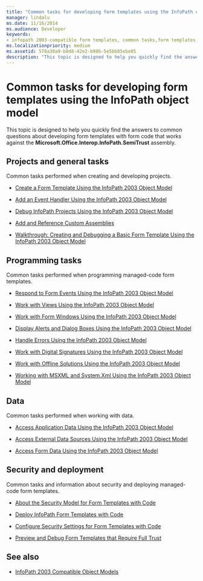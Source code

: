 ```yaml
---
title: "Common tasks for developing form templates using the InfoPath object model"
manager: lindalu
ms.date: 11/16/2014
ms.audience: Developer
keywords:
- infopath 2003-compatible form templates, common tasks,form templates [InfoPath 2007], common tasks for developing 2003-compatible
ms.localizationpriority: medium
ms.assetid: 578a38a9-b8d8-42e2-b98b-5e5bb85ebe05
description: "This topic is designed to help you quickly find the answers to common questions about developing form templates with form code that works against the Microsoft.Office.Interop.InfoPath.SemiTrust assembly."
---
```


# Common tasks for developing form templates using the InfoPath object model

This topic is designed to help you quickly find the answers to common questions about developing form templates with form code that works against the **Microsoft.Office.Interop.InfoPath.SemiTrust** assembly. 
  
## Projects and general tasks

Common tasks performed when creating and developing projects.
  
- [Create a Form Template Using the InfoPath 2003 Object Model](how-to-create-a-form-template-using-the-infopath-2003-object-model.md)
    
- [Add an Event Handler Using the InfoPath 2003 Object Model](how-to-add-an-event-handler-using-the-infopath-2003-object-model.md)
    
- [Debug InfoPath Projects Using the InfoPath 2003 Object Model](how-to-debug-infopath-projects-using-the-infopath-2003-object-model.md)
    
- [Add and Reference Custom Assemblies](how-to-add-and-reference-custom-assemblies.md)
    
- [Walkthrough: Creating and Debugging a Basic Form Template Using the InfoPath 2003 Object Model](walkthrough-create-and-debug-basic-form-template-using-infopath-object-model.md)
    
## Programming tasks

Common tasks performed when programming managed-code form templates.
  
- [Respond to Form Events Using the InfoPath 2003 Object Model](how-to-respond-to-form-events-using-the-infopath-2003-object-model.md)
    
- [Work with Views Using the InfoPath 2003 Object Model](how-to-work-with-views-using-the-infopath-2003-object-model.md)
    
- [Work with Form Windows Using the InfoPath 2003 Object Model](how-to-work-with-form-windows-using-the-infopath-2003-object-model.md)
    
- [Display Alerts and Dialog Boxes Using the InfoPath 2003 Object Model](how-to-display-alerts-and-dialog-boxes-using-the-infopath-2003-object-model.md)
    
- [Handle Errors Using the InfoPath 2003 Object Model](how-to-handle-errors-using-the-infopath-2003-object-model.md)
    
- [Work with Digital Signatures Using the InfoPath 2003 Object Model](how-to-work-with-digital-signatures-using-the-infopath-2003-object-model.md)
    
- [Work with Offline Solutions Using the InfoPath 2003 Object Model](how-to-work-with-offline-solutions-using-the-infopath-2003-object-model.md)
    
- [Working with MSXML and System.Xml Using the InfoPath 2003 Object Model](working-with-msxml-and-system-xml-using-the-infopath-2003-object-model.md)
    
## Data

Common tasks performed when working with data.
  
- [Access Application Data Using the InfoPath 2003 Object Model](how-to-access-application-data-using-the-infopath-2003-object-model.md)
    
- [Access External Data Sources Using the InfoPath 2003 Object Model](how-to-access-external-data-sources-using-the-infopath-2003-object-model.md)
    
- [Access Form Data Using the InfoPath 2003 Object Model](how-to-access-form-data-using-the-infopath-2003-object-model.md)
    
## Security and deployment

Common tasks and information about security and deploying managed-code form templates.
  
- [About the Security Model for Form Templates with Code](about-the-security-model-for-form-templates-with-code.md)
    
- [Deploy InfoPath Form Templates with Code](how-to-deploy-infopath-form-templates-with-code.md)
    
- [Configure Security Settings for Form Templates with Code](how-to-configure-security-settings-for-form-templates-with-code.md)
    
- [Preview and Debug Form Templates that Require Full Trust](how-to-preview-and-debug-form-templates-that-require-full-trust.md)
    
## See also

- [InfoPath 2003 Compatible Object Models](infopath-2003-compatible-object-models.md)

